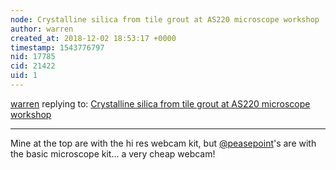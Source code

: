 ```yaml
---
node: Crystalline silica from tile grout at AS220 microscope workshop
author: warren
created_at: 2018-12-02 18:53:17 +0000
timestamp: 1543776797
nid: 17785
cid: 21422
uid: 1
---
```




[warren](../profile/warren) replying to: [Crystalline silica from tile grout at AS220 microscope workshop](../notes/warren/12-02-2018/crystalline-silica-from-tile-grout-at-as220-microscope-workshop)

----
 Mine at the top are with the hi res webcam kit, but [@peasepoint](/profile/peasepoint)'s are with the basic microscope kit... a very cheap webcam!